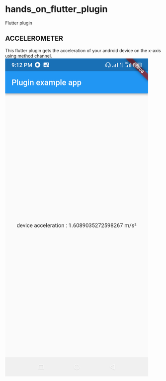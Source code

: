 # hands_on_flutter_plugin

Flutter plugin

## ACCELEROMETER

This flutter plugin gets the acceleration of your android device on the x-axis using method channel.  
![Screenshot_20220718-211252.png](https://github.com/Ahmodiyy/sensor-plugin/blob/main/images/Screenshot_20220718-211252.png)

